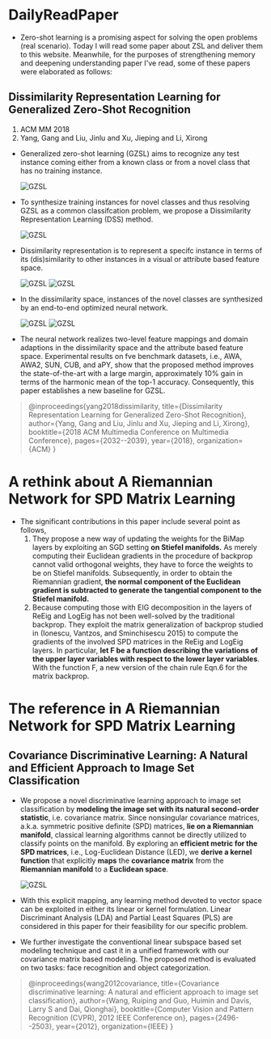 # DailyReadPaper
- Zero-shot learning is a promising aspect for solving the open problems (real scenario).
Today I will read some paper about ZSL and deliver them to this website.
Meanwhile, for the purposes of strengthening memory and deepening understanding paper I've read, some 
of these papers were elaborated as follows:

## Dissimilarity Representation Learning for Generalized Zero-Shot Recognition
1. ACM MM 2018
2. Yang, Gang and Liu, Jinlu and Xu, Jieping and Li, Xirong

- Generalized zero-shot learning (GZSL) aims to recognize any test
instance coming either from a known class or from a novel class
that has no training instance.

    ![GZSL](Pictures/1.png)
    
- To synthesize training instances for
novel classes and thus resolving GZSL as a common classifcation problem, we propose a Dissimilarity Representation Learning
(DSS) method. 

    ![GZSL](Pictures/2.png)
    
- Dissimilarity representation is to represent a specifc instance in terms of its (dis)similarity to other instances in a
visual or attribute based feature space. 

    ![GZSL](Pictures/3.png)
    ![GZSL](Pictures/4.png) 
    
- In the dissimilarity space, instances of the novel classes are synthesized by an end-to-end
optimized neural network. 

    ![GZSL](Pictures/5.png) 
    ![GZSL](Pictures/6.png)
        
- The neural network realizes two-level feature mappings and domain adaptions in the dissimilarity space
and the attribute based feature space. Experimental results on fve
benchmark datasets, i.e., AWA, AWA2, SUN, CUB, and aPY, show
that the proposed method improves the state-of-the-art with a large
margin, approximately 10% gain in terms of the harmonic mean
of the top-1 accuracy. Consequently, this paper establishes a new
baseline for GZSL.

>@inproceedings{yang2018dissimilarity,
  title={Dissimilarity Representation Learning for Generalized Zero-Shot Recognition},
  author={Yang, Gang and Liu, Jinlu and Xu, Jieping and Li, Xirong},
  booktitle={2018 ACM Multimedia Conference on Multimedia Conference},
  pages={2032--2039},
  year={2018},
  organization={ACM}
}

# A rethink about A Riemannian Network for SPD Matrix Learning
- The significant contributions in this paper include several point as follows,
    1. They propose a new way of updating the weights for the BiMap layers by
    exploiting an SGD setting **on Stiefel manifolds.** As
    merely computing their Euclidean gradients in the procedure of 
    backprop cannot valid orthogonal weights, they have to force the 
    weights to be on Stiefel manifolds. Subsequently, in order to obtain the Riemannian gradient, **the normal component of the Euclidean gradient is subtracted
    to generate the tangential component to the Stiefel manifold.** 
    2. Because computing those with EIG decomposition in the layers of ReEig and LogEig has not been
    well-solved by the traditional backprop. They exploit the matrix generalization of backprop studied in (Ionescu, Vantzos, and Sminchisescu 2015) to compute the gradients of the involved
    SPD matrices in the ReEig and LogEig layers. In particular, **let F be a function describing the variations of the upper
    layer variables with respect to the lower layer variables**. With the function F, a new version of
    the chain rule Eqn.6 for the matrix backprop.

# The reference in A Riemannian Network for SPD Matrix Learning
## Covariance Discriminative Learning: A Natural and Efficient Approach to Image Set Classification
- We propose a novel discriminative learning approach to
image set classification by **modeling the image set with its
natural second-order statistic**, i.e. covariance matrix. Since
nonsingular covariance matrices, a.k.a. symmetric positive
definite (SPD) matrices, **lie on a Riemannian manifold**,
classical learning algorithms cannot be directly utilized to
classify points on the manifold. By exploring an **efficient
metric for the SPD matrices**, i.e., Log-Euclidean Distance
(LED), we **derive a kernel function** that explicitly **maps** the
**covariance matrix** from the **Riemannian manifold** to a
**Euclidean space**. 

    ![GZSL](Pictures/7.png)
    
- With this explicit mapping, any learning
method devoted to vector space can be exploited in either
its linear or kernel formulation. Linear Discriminant
Analysis (LDA) and Partial Least Squares (PLS) are
considered in this paper for their feasibility for our specific
problem.
- We further investigate the conventional linear
subspace based set modeling technique and cast it in a
unified framework with our covariance matrix based
modeling. The proposed method is evaluated on two tasks:
face recognition and object categorization. 

>@inproceedings{wang2012covariance,
  title={Covariance discriminative learning: A natural and efficient approach to image set classification},
  author={Wang, Ruiping and Guo, Huimin and Davis, Larry S and Dai, Qionghai},
  booktitle={Computer Vision and Pattern Recognition (CVPR), 2012 IEEE Conference on},
  pages={2496--2503},
  year={2012},
  organization={IEEE}
} 